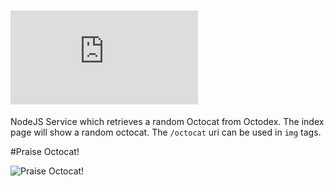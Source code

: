![Random Octocat](http://img.dafont.com/preview.php?text=Random-Octocat&ttf=squared_display0&ext=1&size=64&psize=m&y=53)
==============

NodeJS Service which retrieves a random Octocat from Octodex.
The index page will show a random octocat. The `/octocat` uri can be used in `img` tags.

#Praise Octocat!

![Praise Octocat!](https://octodex.github.com/images/original.png)
